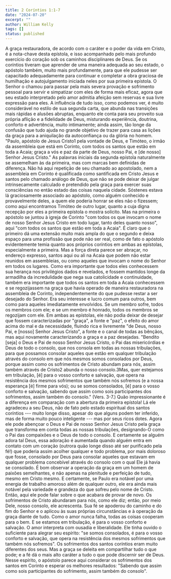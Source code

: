 ```yaml
---
title: 2 Coríntios 1:1-7
date: "2024-07-20"
excerpt: ""
author: William Kelly
tags: []
status: published
---
```


A graça restauradora, de acordo com o caráter e o poder da vida em
Cristo, é a nota-chave desta epístola, e isso acompanhado pelo mais
profundo exercício do coração sob os caminhos disciplinares de Deus. Se
os coríntios tiveram que aprender de uma maneira adequada ao seu estado,
o apóstolo também, muito mais profundamente, para que ele pudesse ser
capacitado adequadamente para continuar e completar a obra graciosa de
humilhação e autojulgamento iniciada neles por sua primeira epístola. O
Senhor o chamou para passar pela mais severa provação e sofrimento
pessoal para servir e simpatizar com eles de forma mais eficaz, agora
que seu estado interpretado pelo amor admitia afeição sem reservas e sua
livre expressão para eles. A influência de tudo isso, como podemos ver,
é muito considerável no estilo de sua segunda carta, que abunda nas
transições mais rápidas e alusões abruptas, enquanto ele conta para seu
proveito sua própria aflição e a fidelidade de Deus, misturando
experiência, doutrina, conforto e advertência, muito intimamente; ainda
assim, tão longe da confusão que tudo ajuda no grande objetivo de trazer
para casa as lições da graça para a aniquilação da autoconfiança ou da
glória no homem. "Paulo, apóstolo de Jesus Cristo1 pela vontade de Deus,
e Timóteo, o irmão da assembleia que está em Corinto, com todos os
santos que estão em toda a Acaia; graça a vós e paz da parte de Deus,
nosso Pai, e \[de nosso\] Senhor Jesus Cristo." As palavras iniciais da
segunda epístola naturalmente se assemelham às da primeira, mas com
marcas bem definidas de diferença. Não há aqui repetição de seu chamado
ao apostolado, nem a assembleia em Corinto é qualificada como
santificada em Cristo Jesus e santos pelo chamado análogo de Deus, que
não se pode deixar de julgar intrinsecamente calculado e pretendido pela
graça para exercer suas consciências no então estado das coisas naquela
cidade. Sóstenes estava lá graciosamente associado ao apóstolo, como
alguém conhecido e provavelmente deles, a quem ele poderia honrar se
eles não o fizessem; como aqui encontramos Timóteo de outro lugar,
quanto a cuja digna recepção por eles a primeira epístola o mostra
solícito. Mas na primeira o apóstolo se juntou à igreja de Corinto "com
todos os que invocam o nome de nosso Senhor Jesus Cristo em todo lugar,
tanto deles quanto nosso", aqui "com todos os santos que estão em toda a
Acaia". É claro que o primeiro dá uma extensão muito mais ampla do que o
segundo e deixa espaço para uma profissão que pode não ser real, como de
fato o apóstolo evidentemente temia quanto aos próprios coríntios em
ambas as epístolas, especialmente a primeira. Mas a força direta parece
ser abraçar, no endereço expresso, santos aqui ou ali na Acaia que podem
não estar reunidos em assembleias, ou como aqueles que invocam o nome do
Senhor em todos os lugares. Como era importante que todos eles
conhecessem sua herança nos privilégios dados e revelados, e fossem
mantidos longe da armadilha da incredulidade que nega sua catolicidade e
continuidade, também era importante que todos os santos em toda a Acaia
conhecessem e se regozijassem na graça que havia operado de maneira
restauradora na assembleia de Corinto, independentemente do que pudesse
restar a ser desejado do Senhor. Era seu interesse e lucro comum para
outros, bem como para aqueles imediatamente envolvidos. Se um membro
sofre, todos os membros com ele; e se um membro é honrado, todos os
membros se regozijam com ele. Em ambas as epístolas, ele não podia
deixar de desejar que fossem caracterizadas por "graça", a fonte e
"paz", o efeito do amor acima do mal e da necessidade, fluindo rica e
livremente "de Deus, nosso Pai, e \[nosso\] Senhor Jesus Cristo", a
fonte e o canal de todas as bênçãos, mas aqui novamente caracterizando a
graça e a paz desejadas. "Bendito \[seja\] o Deus e Pai de nosso Senhor
Jesus Cristo, o Pai das misericórdias e Deus de todo o consolo, que nos
consola em todas as nossas tribulações, para que possamos consolar
aqueles que estão em qualquer tribulação através do consolo em que nós
mesmos somos consolados por Deus, porque assim como os sofrimentos de
Cristo abundam para nós, assim também através de Cristo2 abunda o nosso
consolo.3Mas, quer estejamos em tribulação, \[é\] para o vosso conforto
e salvação, que opera na resistência dos mesmos sofrimentos que também
nós sofremos (e a nossa esperança \[é\] firme para vós); ou se somos
consolados, \[é\] para o vosso conforto e salvação, sabendo que assim
como sois participantes dos sofrimentos, assim também do consolo."
(Vers. 3-7.) Quão impressionante é a diferença em comparação com a
abertura da primeira epístola! Lá ele agradeceu a seu Deus, não de fato
pelo estado espiritual dos santos coríntios --- muito longe disso,
apesar do que alguns podem ter inferido, mas de forma muito pouco
inteligente --- mas por seus ricos dotes. Agora ele pode abençoar o Deus
e Pai de nosso Senhor Jesus Cristo pela graça que transforma em conta
todas as nossas tribulações, designando-O como o Pai das compaixões e o
Deus de todo o consolo. E certamente se alguém adora tal Deus, essa
adoração é aumentada quando alguém entra em contato com um coração
(outrora quão longe disso até ser purificado pela fé!) que poderia assim
acolher qualquer e todo problema, por mais doloroso que fosse, consolado
por Deus para consolar aqueles que estavam em qualquer problema
concebível através do consolo com o qual Ele já havia se consolado. É
bom observar a operação da graça em um homem de paixões semelhantes, e
não apenas na plenitude e perfeição de tudo, mesmo em Cristo mesmo. E
certamente, se Paulo era notável por uma energia de trabalho amoroso
além de qualquer outro, ele era ainda mais notável pela variedade e
grandeza do que sofreu pelo nome de Cristo. Então, aqui ele pode falar
sobre o que acabara de provar de novo. Os sofrimentos de Cristo
abundaram para nós, como ele diz; então, por meio Dele, nosso consolo,
ele acrescenta. Sua fé se apoderou do caminho e do fim do Senhor e o
aplicou às suas próprias circunstâncias e à operação da graça diante de
tudo. Como o amor nunca falha, todas as coisas cooperam para o bem. E se
estamos em tribulação, é para o vosso conforto e salvação. O amor
interpreta com ousadia e liberalidade. Ele tinha ouvido o suficiente
para alegrar seu espírito: "se somos consolados, é para o vosso conforto
e salvação, que opera na resistência dos mesmos sofrimentos que também
nós sofremos". Os sofrimentos dos santos coríntios eram muito diferentes
dos seus. Mas a graça se deleita em compartilhar tudo o que pode; e a fé
dá o mais alto caráter a tudo o que pode discernir ser de Deus. Nesse
espírito, o apóstolo parece aqui considerar os sofrimentos dos santos em
Corinto e esperar os melhores resultados: "Sabendo que assim como sois
participantes do sofrimento, assim também do consolo".
